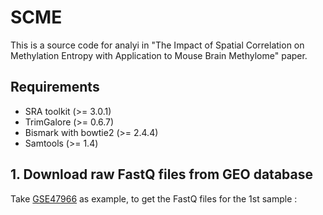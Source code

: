 # SCME
This is a source code for analyi in "The Impact of Spatial Correlation on Methylation Entropy with Application to Mouse Brain Methylome" paper.

## Requirements
* SRA toolkit (>= 3.0.1)
* TrimGalore (>= 0.6.7)
* Bismark with bowtie2 (>= 2.4.4)
* Samtools (>= 1.4)

## 1. Download raw FastQ files from GEO database
Take [GSE47966](https://www.ncbi.nlm.nih.gov/geo/query/acc.cgi?acc=GSE47966) as example, to get the FastQ files for the 1st sample :

